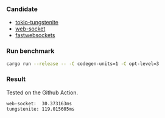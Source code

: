 ### Candidate

- [tokio-tungstenite](https://github.com/snapview/tokio-tungstenite)
- [web-socket](https://github.com/nurmohammed840/websocket.rs)
- [fastwebsockets](https://github.com/denoland/fastwebsockets)

### Run benchmark

```bash
cargo run --release -- -C codegen-units=1 -C opt-level=3
```

### Result

Tested on the Github Action.

```
web-socket:  30.373163ms
tungstenite: 119.015605ms
```
